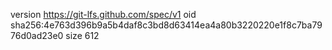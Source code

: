 version https://git-lfs.github.com/spec/v1
oid sha256:4e763d396b9a5b4daf8c3bd8d63414ea4a80b3220220e1f8c7ba7976d0ad23e0
size 612
